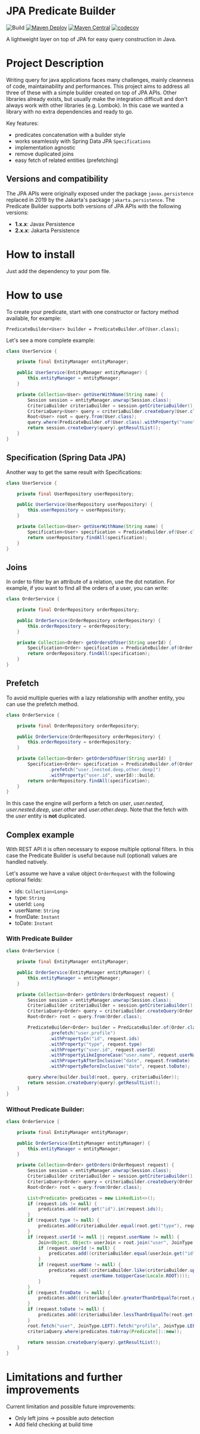 # JPA Predicate Builder

![Build](https://github.com/marcopotok/jpa-predicate-builder/actions/workflows/build.yml/badge.svg?branch=main&label=string)
[![Maven Deploy](https://github.com/marcopotok/jpa-predicate-builder/actions/workflows/maven-deploy.yml/badge.svg)](https://github.com/marcopotok/jpa-predicate-builder/actions/workflows/maven-deploy.yml)
[![Maven Central](https://img.shields.io/maven-central/v/io.github.marcopotok/jpa-predicate-builder.svg?label=Maven%20Central)](https://search.maven.org/search?q=g:%22io.github.marcopotok%22%20AND%20a:%22jpa-predicate-builder%22)
[![codecov](https://codecov.io/gh/marcopotok/jpa-predicate-builder/branch/main/graph/badge.svg?token=IOJ9VPAENT)](https://codecov.io/gh/marcopotok/jpa-predicate-builder)

A lightweight layer on top of JPA for easy query construction in Java.


# Project Description

Writing query for java applications faces many challenges, mainly cleanness of code, maintainability and performances. This project aims to address all three of these with a simple builder created on top of JPA APIs.
Other libraries already exists, but usually make the integration difficult and don't always work with other libraries (e.g. Lombok). In this case we wanted a library with no extra dependencies and ready to go.

Key features:

- predicates concatenation with a builder style
- works seamlessly with Spring Data JPA `Specifications`
- implementation agnostic
- remove duplicated joins
- easy fetch of related entities (prefetching)

## Versions and compatibility

The JPA APIs were originally exposed under the package `javax.persistence` replaced in 2019 by the Jakarta's package `jakarta.persistence`. The Predicate Builder supports both versions of JPA APIs with the following versions:
- **1.x.x**: Javax Persistence
- **2.x.x**: Jakarta Persistence



# How to install

Just add the dependency to your pom file.

# How to use

To create your predicate, start with one constructor or factory method available, for example:
```
PredicateBuilder<User> builder = PredicateBuilder.of(User.class);
```
Let's see a more complete example:
```java
class UserService {

    private final EntityManager entityManager;

    public UserService(EntityManager entityManager) {
        this.entityManager = entityManager;
    }

    private Collection<User> getUserWithName(String name) {
        Session session = entityManager.unwrap(Session.class);
        CriteriaBuilder criteriaBuilder = session.getCriteriaBuilder();
        CriteriaQuery<User> query = criteriaBuilder.createQuery(User.class);
        Root<User> root = query.from(User.class);
        query.where(PredicateBuilder.of(User.class).withProperty("name", name).build(root, query, criteriaBuilder));
        return session.createQuery(query).getResultList();
    }
}
```

## Specification (Spring Data JPA)

Another way to get the same result with Specifications:

```java
class UserService {

    private final UserRepository userRepository;

    public UserService(UserRepository userRepository) {
        this.userRepository = userRepository;
    }

    private Collection<User> getUserWithName(String name) {
        Specification<User> specification = PredicateBuilder.of(User.class).withProperty("name", name)::build;
        return userRepository.findAll(specification);
    }
}
```

## Joins

In order to filter by an attribute of a relation, use the dot notation. For example, if you want to find all the orders of a user, you can write:

```java
class OrderService {

    private final OrderRepository orderRepository;

    public OrderService(OrderRepository orderRepository) {
        this.orderRepository = orderRepository;
    }

    private Collection<Order> getOrdersOfUser(String userId) {
        Specification<Order> specification = PredicateBuilder.of(Order.class).withProperty("user.id", userId)::build;
        return orderRepository.findAll(specification);
    }
}
```

## Prefetch

To avoid multiple queries with a lazy relationship with another entity, you can use the prefetch method.

```java
class OrderService {

    private final OrderRepository orderRepository;

    public OrderService(OrderRepository orderRepository) {
        this.orderRepository = orderRepository;
    }

    private Collection<Order> getOrdersOfUser(String userId) {
        Specification<Order> specification = PredicateBuilder.of(Order.class)
                .prefetch("user.[nested.deep,other.deep]")
                .withProperty("user.id", userId)::build;
        return orderRepository.findAll(specification);
    }
}
```

In this case the engine will perform a fetch on _user_, _user.nested_, _user.nested.deep_, _user.other_ and _user.other.deep_. Note that the fetch with the _user_ entity is **not** duplicated.

## Complex example

With REST API it is often necessary to expose multiple optional filters. In this case the Predicate Builder is useful because null (optional) values are handled natively.

Let's assume we have a value object `OrderRequest` with the following optional fields:

- ids: `Collection<Long>`
- type: `String`
- userId: `Long`
- userName: `String`
- fromDate: `Instant`
- toDate: `Instant`

### With Predicate Builder

```java
class OrderService {

    private final EntityManager entityManager;

    public OrderService(EntityManager entityManager) {
        this.entityManager = entityManager;
    }

    private Collection<Order> getOrders(OrderRequest request) {
        Session session = entityManager.unwrap(Session.class);
        CriteriaBuilder criteriaBuilder = session.getCriteriaBuilder();
        CriteriaQuery<Order> query = criteriaBuilder.createQuery(Order.class);
        Root<Order> root = query.from(Order.class);

        PredicateBuilder<Order> builder = PredicateBuilder.of(Order.class)
                .prefetch("user.profile")
                .withPropertyIn("id", request.ids)
                .withProperty("type", request.type)
                .withProperty("user.id", request.userId)
                .withPropertyLikeIgnoreCase("user.name", request.userName)
                .withPropertyAfterInclusive("date", request.fromDate)
                .withPropertyBeforeInclusive("date", request.toDate);

        query.where(builder.build(root, query, criteriaBuilder));
        return session.createQuery(query).getResultList();
    }
}
```

### Without Predicate Builder:

```java
class OrderService {

    private final EntityManager entityManager;

    public OrderService(EntityManager entityManager) {
        this.entityManager = entityManager;
    }

    private Collection<Order> getOrders(OrderRequest request) {
        Session session = entityManager.unwrap(Session.class);
        CriteriaBuilder criteriaBuilder = session.getCriteriaBuilder();
        CriteriaQuery<Order> query = criteriaBuilder.createQuery(Order.class);
        Root<Order> root = query.from(Order.class);

        List<Predicate> predicates = new LinkedList<>();
        if (request.ids != null) {
            predicates.add(root.get("id").in(request.ids));
        }
        if (request.type != null) {
            predicates.add(criteriaBuilder.equal(root.get("type"), request.type));
        }
        if (request.userId != null || request.userName != null) {
            Join<Object, Object> userJoin = root.join("user", JoinType.LEFT);
            if (request.userId != null) {
                predicates.add((criteriaBuilder.equal(userJoin.get("id"), request.userId)));
            }
            if (request.userName != null) {
                predicates.add((criteriaBuilder.like(criteriaBuilder.upper(userJoin.get("name")),
                        request.userName.toUpperCase(Locale.ROOT))));
            }
        }
        if (request.fromDate != null) {
            predicates.add((criteriaBuilder.greaterThanOrEqualTo(root.get("date"), request.fromDate)));
        }
        if (request.toDate != null) {
            predicates.add((criteriaBuilder.lessThanOrEqualTo(root.get("date"), request.toDate)));
        }
        root.fetch("user", JoinType.LEFT).fetch("profile", JoinType.LEFT);
        criteriaQuery.where(predicates.toArray(Predicate[]::new));

        return session.createQuery(query).getResultList();
    }
}
```

# Limitations and further improvements

Current limitation and possible future improvements:

- Only left joins -> possible auto detection
- Add field checking at build time